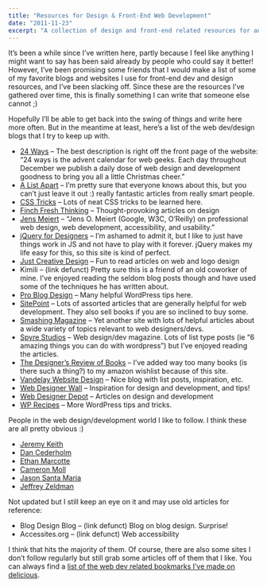 ```yaml
---
title: "Resources for Design & Front-End Web Development"
date: "2011-11-23"
excerpt: "A collection of design and front-end related resources for anyone interested in learning about web design and development."
---
```

It’s been a while since I’ve written here, partly because I feel like anything I might want to say has been said already by people who could say it better! However, I’ve been promising some friends that I would make a list of some of my favorite blogs and websites I use for front-end dev and design resources, and I’ve been slacking off. Since these are the resources I’ve gathered over time, this is finally something I can write that someone else cannot ;)

Hopefully I’ll be able to get back into the swing of things and write here more often. But in the meantime at least, here’s a list of the web dev/design blogs that I try to keep up with.

* [24 Ways](http://24ways.org/) – The best description is right off the front page of the website: “24 ways is the advent calendar for web geeks. Each day throughout December we publish a daily dose of web design and development goodness to bring you all a little Christmas cheer.”
* [A List Apart](http://www.alistapart.com/articles/) – I’m pretty sure that everyone knows about this, but you can’t just leave it out :) really fantastic articles from really smart people.
* [CSS Tricks](http://css-tricks.com/) – Lots of neat CSS tricks to be learned here.
* [Finch Fresh Thinking](http://archived.getfinch.com/) – Thought-provoking articles on design
* [Jens Meiert](http://meiert.com/en/) – “Jens O. Meiert (Google, W3C, O’Reilly) on professional web design, web development, accessibility, and usability.”
* [jQuery for Designers](http://jqueryfordesigners.com/) – I’m ashamed to admit it, but I like to just have things work in JS and not have to play with it forever. jQuery makes my life easy for this, so this site is kind of perfect.
* [Just Creative Design](http://justcreativedesign.com/) – Fun to read articles on web and logo design
* Kimili – (link defunct) Pretty sure this is a friend of an old coworker of mine. I’ve enjoyed reading the seldom blog posts though and have used some of the techniques he has written about.
* [Pro Blog Design](http://www.problogdesign.com/blog/) – Many helpful WordPress tips here.
* [SitePoint](http://www.sitepoint.com/) – Lots of assorted articles that are generally helpful for web development. They also sell books if you are so inclined to buy some.
* [Smashing Magazine](http://www.smashingmagazine.com/) – Yet another site with lots of helpful articles about a wide variety of topics relevant to web designers/devs.
* [Spyre Studios](http://spyrestudios.com/) – Web design/dev magazine. Lots of list type posts (ie “6 amazing things you can do with wordpress”) but I’ve enjoyed reading the articles.
* [The Designer’s Review of Books](http://www.designersreviewofbooks.com/) – I’ve added way too many books (is there such a thing?) to my amazon wishlist because of this site.
* [Vandelay Website Design](http://vandelaydesign.com/blog/) – Nice blog with list posts, inspiration, etc.
* [Web Designer Wall](http://webdesignerwall.com/) – Inspiration for design and development, and tips!
* [Web Designer Depot](http://www.webdesignerdepot.com/) – Articles on design and development
* [WP Recipes](http://www.wprecipes.com/) – More WordPress tips and tricks.

People in the web design/development world I like to follow. I think these are all pretty obvious :)

* [Jeremy Keith](http://adactio.com/journal/)
* [Dan Cederholm](http://simplebits.com/)
* [Ethan Marcotte](http://unstoppablerobotninja.com/)
* [Cameron Moll](http://cameronmoll.tumblr.com/)
* [Jason Santa Maria](http://jasonsantamaria.com/)
* [Jeffrey Zeldman](http://www.zeldman.com/)

Not updated but I still keep an eye on it and may use old articles for reference:

* Blog Design Blog – (link defunct) Blog on blog design. Surprise!
* Accessites.org – (link defunct) Web accessibility

I think that hits the majority of them. Of course, there are also some sites I don’t follow regularly but still grab some articles off of them that I like. You can always find a [list of the web dev related bookmarks I’ve made on delicious](http://delicious.com/caiters).
